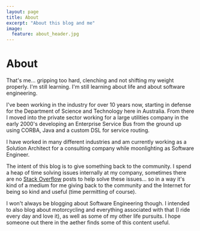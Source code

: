 ```yaml
---
layout: page
title: About
excerpt: "About this blog and me"
image:
  feature: about_header.jpg
---
```


# About

That's me... gripping too hard, clenching and not shifting my weight properly. I'm still learning. I'm still learning about life and about software engineering.

I've been working in the industry for over 10 years now, starting in defense for the Department of Science and Technology here in Australia. From there I moved into the private sector working for a large utilities company in the early 2000's developing an Enterprise Service Bus from the ground up using CORBA, Java and a custom DSL for service routing.

I have worked in many different industries and am currently working as a Solution Architect for a consulting company while moonlighting as Software Engineer.

The intent of this blog is to give something back to the community. I spend a heap of time solving issues internally at my company, sometimes there are no [Stack Overflow](http://stackoverflow.com) posts to help solve these issues... so in a way it's kind of a medium for me giving back to the community and the Internet for being so kind and useful (time permitting of course).

I won't always be blogging about Software Engineering though. I intended to also blog about motorcycling and everything associated with that (I ride every day and love it), as well as some of my other life pursuits. I hope someone out there in the aether finds some of this content useful.
